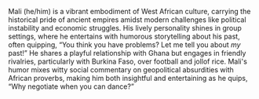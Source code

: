 Mali (he/him) is a vibrant embodiment of West African culture, carrying the historical pride of ancient empires amidst modern challenges like political instability and economic struggles. His lively personality shines in group settings, where he entertains with humorous storytelling about his past, often quipping, “You think you have problems? Let me tell you about *my* past!” He shares a playful relationship with Ghana but engages in friendly rivalries, particularly with Burkina Faso, over football and jollof rice. Mali's humor mixes witty social commentary on geopolitical absurdities with African proverbs, making him both insightful and entertaining as he quips, “Why negotiate when you can dance?”